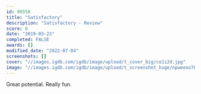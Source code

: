 ```yaml
---
id: 90558
title: "Satisfactory"
description: "Satisfactory - Review"
score: 8
date: "2019-03-23"
completed: FALSE
awards: []
modified_date: "2022-07-04"
screenshots: []
cover: "//images.igdb.com/igdb/image/upload/t_cover_big/co1i2d.jpg"
image: "//images.igdb.com/igdb/image/upload/t_screenshot_huge/npweeoo70ddlquksyt4o.jpg"
---
```

Great potential. Really fun.